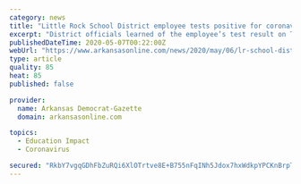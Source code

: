```yaml
---
category: news
title: "Little Rock School District employee tests positive for coronavirus"
excerpt: "District officials learned of the employee’s test result on Tuesday, about five days after the employee's last visit to school district property."
publishedDateTime: 2020-05-07T00:22:00Z
webUrl: "https://www.arkansasonline.com/news/2020/may/06/lr-school-district-employee-tests-positive-coronav/?news"
type: article
quality: 85
heat: 85
published: false

provider:
  name: Arkansas Democrat-Gazette
  domain: arkansasonline.com

topics:
  - Education Impact
  - Coronavirus

secured: "RkbY7vgqGDhFbZuRQi6XlOTrtve8E+B755nFqINh5Jdox7hxWdkpYPCKnBrpTrKReAFHYTPMvLY7NZ69kzGLbS1RFmBpcx5xGo4NMbDUD5qEjRwBuKf8r3twbMA8Jh/tv7DhZmUTVOPBf6zWan/p+W3zSHRNGVtDi+euvAg2BX03TcsPezh7FQtKKTK7yxltYB8mGifXxUuxMAAwy0sFHPvkzAbINGNZM/AnwdFTrgs+00/p7DE/hFhGtJyasid3k1HAYTdOkYPuxhiQ37WpPjhMvhEUoJLoj4gGE4+LZ5oNPw5l2kl9mAEPoahsRxTZoc+V34dLe6gfyiJRQM0O/u4bMZ+h2vS3TtDU0tHr+lgS8/W3mfthCPtRhs6HXfDZFml6mn/ypOV/7vJX2GFpONYlzMURcDb1Qn104wUfztmbInuvxfi5+WZ1922nsj0iAxJ4uBaKrd3zTZDqQc/SXgoCEbJ+3KQCklHjmTVUSlc=;1Tc5S50eZYdnIv1I8u+EUA=="
---
```


